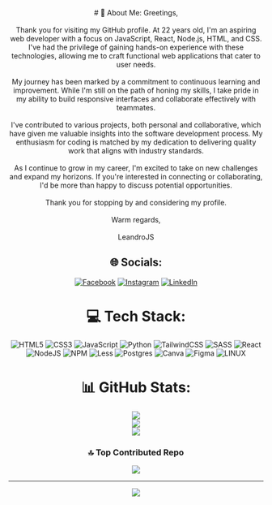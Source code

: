 <div align="center"> 
# 💫 About Me:
Greetings,<br><br>Thank you for visiting my GitHub profile. At 22 years old, I'm an aspiring web developer with a focus on JavaScript, React, Node.js, HTML, and CSS. I've had the privilege of gaining hands-on experience with these technologies, allowing me to craft functional web applications that cater to user needs.<br><br>My journey has been marked by a commitment to continuous learning and improvement. While I'm still on the path of honing my skills, I take pride in my ability to build responsive interfaces and collaborate effectively with teammates.<br><br>I've contributed to various projects, both personal and collaborative, which have given me valuable insights into the software development process. My enthusiasm for coding is matched by my dedication to delivering quality work that aligns with industry standards.<br><br>As I continue to grow in my career, I'm excited to take on new challenges and expand my horizons. If you're interested in connecting or collaborating, I'd be more than happy to discuss potential opportunities.<br><br>Thank you for stopping by and considering my profile.<br><br>Warm regards,<br><br>LeandroJS
</center>

## 🌐 Socials:
[![Facebook](https://img.shields.io/badge/Facebook-%231877F2.svg?logo=Facebook&logoColor=white)](https://facebook.com/Sebastian%20Leandro)
[![Instagram](https://img.shields.io/badge/Instagram-%23E4405F.svg?logo=Instagram&logoColor=white)](https://instagram.com/Sebasdsf)
[![LinkedIn](https://img.shields.io/badge/LinkedIn-%230077B5.svg?logo=linkedin&logoColor=white)](https://linkedin.com/in/Sebastian%20Leandro)

# 💻 Tech Stack:
![HTML5](https://img.shields.io/badge/html5-%23E34F26.svg?style=for-the-badge&logo=html5&logoColor=white) ![CSS3](https://img.shields.io/badge/css3-%231572B6.svg?style=for-the-badge&logo=css3&logoColor=white) ![JavaScript](https://img.shields.io/badge/javascript-%23323330.svg?style=for-the-badge&logo=javascript&logoColor=%23F7DF1E) ![Python](https://img.shields.io/badge/python-3670A0?style=for-the-badge&logo=python&logoColor=ffdd54) ![TailwindCSS](https://img.shields.io/badge/tailwindcss-%2338B2AC.svg?style=for-the-badge&logo=tailwind-css&logoColor=white) ![SASS](https://img.shields.io/badge/SASS-hotpink.svg?style=for-the-badge&logo=SASS&logoColor=white) ![React](https://img.shields.io/badge/react-%2320232a.svg?style=for-the-badge&logo=react&logoColor=%2361DAFB) ![NodeJS](https://img.shields.io/badge/node.js-6DA55F?style=for-the-badge&logo=node.js&logoColor=white) ![NPM](https://img.shields.io/badge/NPM-%23000000.svg?style=for-the-badge&logo=npm&logoColor=white) ![Less](https://img.shields.io/badge/less-2B4C80?style=for-the-badge&logo=less&logoColor=white) ![Postgres](https://img.shields.io/badge/postgres-%23316192.svg?style=for-the-badge&logo=postgresql&logoColor=white) ![Canva](https://img.shields.io/badge/Canva-%2300C4CC.svg?style=for-the-badge&logo=Canva&logoColor=white) 	![Figma](https://img.shields.io/badge/figma-%23F24E1E.svg?style=for-the-badge&logo=figma&logoColor=white) ![LINUX](https://img.shields.io/badge/Linux-FCC624?style=for-the-badge&logo=linux&logoColor=black)
# 📊 GitHub Stats:
![](https://github-readme-stats.vercel.app/api?username=SebasPyT&theme=radical&hide_border=false&include_all_commits=true&count_private=true)<br/>
![](https://github-readme-streak-stats.herokuapp.com/?user=SebasPyT&theme=radical&hide_border=false)<br/>
![](https://github-readme-stats.vercel.app/api/top-langs/?username=SebasPyT&theme=radical&hide_border=false&include_all_commits=true&count_private=true&layout=compact)

### 🔝 Top Contributed Repo
![](https://github-contributor-stats.vercel.app/api?username=SebasPyT&limit=5&theme=dark&combine_all_yearly_contributions=true)

---
[![](https://visitcount.itsvg.in/api?id=SebasPyT&icon=0&color=12)](https://visitcount.itsvg.in)

</div>

